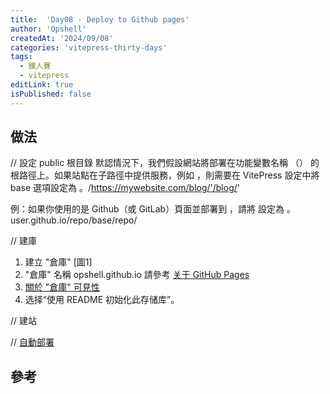 ```yaml
---
title:  'Day08 - Deploy to Github pages'
author: 'Opshell'
createdAt: '2024/09/08'
categories: 'vitepress-thirty-days'
tags:
  - 鐵人賽
  - vitepress
editLink: true
isPublished: false
---
```


##

## 做法
// 設定 public 根目錄
默認情況下，我們假設網站將部署在功能變數名稱 （） 的根路徑上。如果站點在子路徑中提供服務，例如 ，則需要在 VitePress 設定中將 base 選項設定為 。/https://mywebsite.com/blog/'/blog/'

例：如果你使用的是 Github（或 GitLab）頁面並部署到 ，請將 設定為 。user.github.io/repo/base/repo/

// 建庫
1. 建立 "倉庫" [圖1]
2. "倉庫" 名稱 opshell.github.io 請參考 [关于 GitHub Pages](https://docs.github.com/zh/pages/getting-started-with-github-pages/about-github-pages#types-of-github-pages-sites)
3. [關於 "倉庫" 可見性](https://docs.github.com/zh/repositories/creating-and-managing-repositories/about-repositories#about-repository-visibility)
4. 选择“使用 README 初始化此存储库”。

// 建站

// [自動部署](https://vitepress.dev/zh/guide/deploy)

##

## 參考
